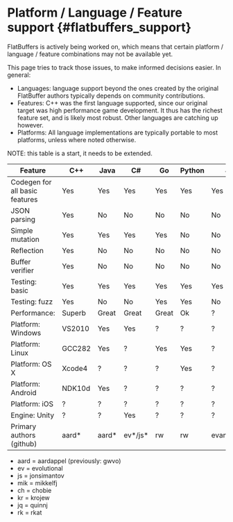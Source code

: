 Platform / Language / Feature support    {#flatbuffers_support}
=====================================

FlatBuffers is actively being worked on, which means that certain platform /
language / feature combinations may not be available yet.

This page tries to track those issues, to make informed decisions easier.
In general:

  * Languages: language support beyond the ones created by the original
    FlatBuffer authors typically depends on community contributions.
  * Features: C++ was the first language supported, since our original
    target was high performance game development. It thus has the richest
    feature set, and is likely most robust. Other languages are catching up
    however.
  * Platforms: All language implementations are typically portable to most
    platforms, unless where noted otherwise.

NOTE: this table is a start, it needs to be extended.

Feature                        | C++    | Java   | C#     | Go     | Python | JS        | TS        | C       | PHP | Dart    | Lobster | Rust | Julia |
------------------------------ | ------ | ------ | ------ | ------ | ------ | --------- | --------- | ------  | --- | ------- | ------- | ---- | ---- |
Codegen for all basic features | Yes    | Yes    | Yes    | Yes    | Yes    | Yes       | Yes       | Yes     | WiP | Yes     | Yes     | Yes | Yes |
JSON parsing                   | Yes    | No     | No     | No     | No     | No        | No        | Yes     | No  | No      | Yes     | No | No |
Simple mutation                | Yes    | Yes    | Yes    | Yes    | No     | No        | No        | No      | No  | No      | No      | No | No |
Reflection                     | Yes    | No     | No     | No     | No     | No        | No        | Basic   | No  | No      | No      | No | No |
Buffer verifier                | Yes    | No     | No     | No     | No     | No        | No        | Yes     | No  | No      | No      | No | No |
Testing: basic                 | Yes    | Yes    | Yes    | Yes    | Yes    | Yes       | Yes       | Yes     | ?   | Yes     | Yes     | Yes | Yes |
Testing: fuzz                  | Yes    | No     | No     | Yes    | Yes    | No        | No        | No      | ?   | No      | No      | Yes | Yes |
Performance:                   | Superb | Great  | Great  | Great  | Ok     | ?         | ?         | Superb  | ?   | ?       | Great   | Superb | ? |
Platform: Windows              | VS2010 | Yes    | Yes    | ?      | ?      | ?         | Yes       | VS2010  | ?   | Yes     | Yes     | Yes | Yes |
Platform: Linux                | GCC282 | Yes    | ?      | Yes    | Yes    | ?         | Yes       | Yes     | ?   | Yes     | Yes     | Yes | Yes |
Platform: OS X                 | Xcode4 | ?      | ?      | ?      | Yes    | ?         | Yes       | Yes     | ?   | Yes     | Yes     | Yes | Yes |
Platform: Android              | NDK10d | Yes    | ?      | ?      | ?      | ?         | ?         | ?       | ?   | Flutter | Yes     | ? | ? |
Platform: iOS                  | ?      | ?      | ?      | ?      | ?      | ?         | ?         | ?       | ?   | Flutter | Yes     | ? | ? |
Engine: Unity                  | ?      | ?      | Yes    | ?      | ?      | ?         | ?         | ?       | ?   | ?       | No      | ? | ? |
Primary authors (github)       | aard*  | aard*  | ev*/js*| rw     | rw     | evanw/ev* | kr*       | mik*    | ch* | dnfield | aard*   | rw | jq*/rk* |

  * aard = aardappel (previously: gwvo)
  * ev = evolutional
  * js = jonsimantov
  * mik = mikkelfj
  * ch = chobie
  * kr = krojew
  * jq = quinnj
  * rk = rkat

<br>
